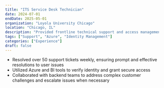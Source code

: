 ```yaml
---
title: "ITS Service Desk Technician"
date: 2024-07-01
endDate: 2025-05-01
organization: "Loyola University Chicago"
location: "Chicago, IL"
description: "Provided frontline technical support and access management."
tags: ["Support", "Azure", "Identity Management"]
categories: ["Experience"]
draft: false
---
```


- Resolved over 50 support tickets weekly, ensuring prompt and effective resolutions to user issues
- Utilized Azure and BI tools to verify identity and grant secure access
- Collaborated with backend teams to address complex customer challenges and escalate issues when necessary

